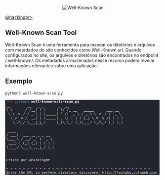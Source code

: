 <p align="center">
    <img width="500" src="html_scan.png" alt="Well-Known Scan"><p></p>
    <a href="https://github.com/carineconstantino/hackingbr">@hackingbr></a>
</p>

## Well-Known Scan Tool
Well-Known Scan é uma ferramenta para mapear os diretórios e arquivos com metadados do site conhecidos como Well-Known uri. Quando configurados no site, os arquivos e diretórios são encontrados no endpoint /.well-known/. Os metadados armazenados nesse recurso podem revelar informações relevantes sobre uma aplicação. 

## Exemplo
```
python3 well-known-scan.py
```
<p align="left">
    <img width="500" src="well-known-scan-exemplo.png"><p></p>
</p>

